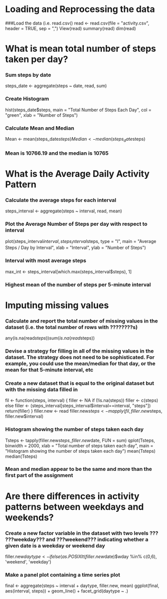 
# Loading and Reprocessing the data

###Load the data (i.e. read.csv()
read <- read.csv(file = "activity.csv", header = TRUE, sep = ",")
View(read)
summary(read)
dim(read)



# What is mean total number of steps taken per day?

### Sum steps by date
steps_date <- aggregate(steps ~ date, read, sum)
### Create Histogram
hist(steps_date$steps, main = "Total Number of Steps Each Day", col = "green", xlab = "Number of Steps")
### Calculate Mean and Median
Mean <- mean(steps_date$steps)
Median <- median(steps_date$steps)
### Mean is 10766.19 and the median is 10765



# What is the Average Daily Activity Pattern

### Calculate the average steps for each interval
steps_interval <- aggregate(steps ~ interval, read, mean)
### Plot the Average Number of Steps per day with respect to interval
plot(steps_interval$interval, steps_interval$steps, type = "l", main = "Average Steps / Day by Interval", xlab = "Interval", ylab = "Number of Steps")
### Interval with most average steps
max_int <- steps_interval[which.max(steps_interval$steps), 1]
### Highest mean of the number of steps per 5-minute interval



# Imputing missing values

### Calculate and report the total number of missing values in the dataset (i.e. the total number of rows with ????????s)
any(is.na(read$steps))
sum(is.na(read$steps))
### Devise a strategy for filling in all of the missing values in the dataset. The strategy does not need to be sophisticated. For example, you could use the mean/median for that day, or the mean for that 5-minute interval, etc
### Create a new dataset that is equal to the original dataset but with the missing data filled in
fil <- function(steps, interval) {
  filler <- NA
  if (!is.na(steps))
    filler <- c(steps)
  else
    filler <- (steps_interval[steps_interval$interval==interval, "steps"])
  return(filler)
}
filler.new <- read
filler.new$steps <- mapply(fil, filler.new$steps, filler.new$interval)
### Histogram showing the number of steps taken each day
Tsteps <- tapply(filler.new$steps, filler.new$date, FUN = sum)
qplot(Tsteps, binwidth = 2000, xlab = "Total number of steps taken each day", main = "Histogram showing the number of steps taken each day")
mean(Tsteps)
median(Tsteps)
### Mean and median appear to be the same and more than the first part of the assignment



# Are there differences in activity patterns between weekdays and weekends?

### Create a new factor variable in the dataset with two levels ??? ???weekday??? and ???weekend??? indicating whether a given date is a weekday or weekend day
filler.new$daytype <- ifelse(as.POSIXlt(filler.new$date)$wday %in% c(0,6), 'weekend', 'weekday')
### Make a panel plot containing a time series plot
final <- aggregate(steps ~ interval + daytype, filler.new, mean)
ggplot(final, aes(interval, steps)) + geom_line() + facet_grid(daytype ~ .)
